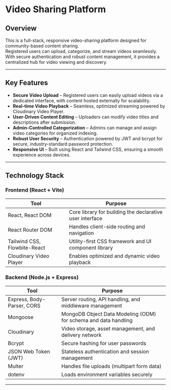 # Video Sharing Platform

## Overview
This is a full-stack, responsive video-sharing platform designed for community-based content sharing.  
Registered users can upload, categorize, and stream videos seamlessly.  
With secure authentication and robust content management, it provides a centralized hub for video viewing and discovery.

---

## Key Features

- **Secure Video Upload** – Registered users can easily upload videos via a dedicated interface, with content hosted externally for scalability.  
- **Real-time Video Playback** – Seamless, optimized streaming powered by Cloudinary Video Player.  
- **User-Driven Content Editing** – Uploaders can modify video titles and descriptions after submission.  
- **Admin-Controlled Categorization** – Admins can manage and assign video categories for organized indexing.  
- **Robust User Security** – Authentication powered by JWT and bcrypt for secure, industry-standard password protection.  
- **Responsive UI** – Built using React and Tailwind CSS, ensuring a smooth experience across devices.

---

## Technology Stack

### Frontend (React + Vite)

| Tool | Purpose |
|------|----------|
| React, React DOM | Core library for building the declarative user interface |
| React Router DOM | Handles client-side routing and navigation |
| Tailwind CSS, Flowbite-React | Utility-first CSS framework and UI component library |
| Cloudinary Video Player | Enables optimized and dynamic video playback |

### Backend (Node.js + Express)

| Tool | Purpose |
|------|----------|
| Express, Body-Parser, CORS | Server routing, API handling, and middleware management |
| Mongoose | MongoDB Object Data Modeling (ODM) for schema and data handling |
| Cloudinary | Video storage, asset management, and delivery network |
| Bcrypt | Secure hashing for user passwords |
| JSON Web Token (JWT) | Stateless authentication and session management |
| Multer | Handles file uploads (multipart form data) |
| dotenv | Loads environment variables securely |

---

